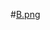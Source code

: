 #[B.png](https://github.com/Tan12d/Python_Turtle/assets/100254217/99f2d988-4acf-480b-921a-6934dc883a7a)
